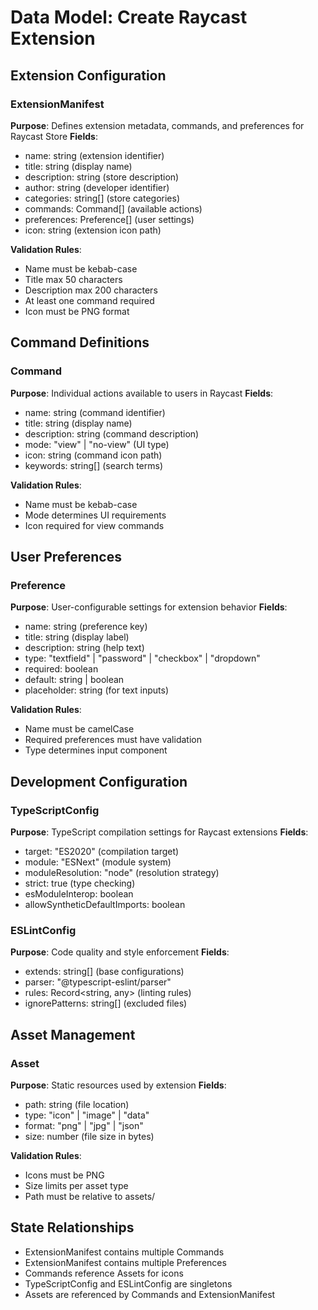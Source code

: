 # Data Model: Create Raycast Extension

## Extension Configuration

### ExtensionManifest

**Purpose**: Defines extension metadata, commands, and preferences for Raycast Store
**Fields**:

- name: string (extension identifier)
- title: string (display name)
- description: string (store description)
- author: string (developer identifier)
- categories: string[] (store categories)
- commands: Command[] (available actions)
- preferences: Preference[] (user settings)
- icon: string (extension icon path)

**Validation Rules**:

- Name must be kebab-case
- Title max 50 characters
- Description max 200 characters
- At least one command required
- Icon must be PNG format

## Command Definitions

### Command

**Purpose**: Individual actions available to users in Raycast
**Fields**:

- name: string (command identifier)
- title: string (display name)
- description: string (command description)
- mode: "view" | "no-view" (UI type)
- icon: string (command icon path)
- keywords: string[] (search terms)

**Validation Rules**:

- Name must be kebab-case
- Mode determines UI requirements
- Icon required for view commands

## User Preferences

### Preference

**Purpose**: User-configurable settings for extension behavior
**Fields**:

- name: string (preference key)
- title: string (display label)
- description: string (help text)
- type: "textfield" | "password" | "checkbox" | "dropdown"
- required: boolean
- default: string | boolean
- placeholder: string (for text inputs)

**Validation Rules**:

- Name must be camelCase
- Required preferences must have validation
- Type determines input component

## Development Configuration

### TypeScriptConfig

**Purpose**: TypeScript compilation settings for Raycast extensions
**Fields**:

- target: "ES2020" (compilation target)
- module: "ESNext" (module system)
- moduleResolution: "node" (resolution strategy)
- strict: true (type checking)
- esModuleInterop: boolean
- allowSyntheticDefaultImports: boolean

### ESLintConfig

**Purpose**: Code quality and style enforcement
**Fields**:

- extends: string[] (base configurations)
- parser: "@typescript-eslint/parser"
- rules: Record<string, any> (linting rules)
- ignorePatterns: string[] (excluded files)

## Asset Management

### Asset

**Purpose**: Static resources used by extension
**Fields**:

- path: string (file location)
- type: "icon" | "image" | "data"
- format: "png" | "jpg" | "json"
- size: number (file size in bytes)

**Validation Rules**:

- Icons must be PNG
- Size limits per asset type
- Path must be relative to assets/

## State Relationships

- ExtensionManifest contains multiple Commands
- ExtensionManifest contains multiple Preferences
- Commands reference Assets for icons
- TypeScriptConfig and ESLintConfig are singletons
- Assets are referenced by Commands and ExtensionManifest
